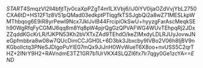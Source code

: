 $START$4SmqzVl2Il4bfjtTjv0caXpPZgT4m1LXVbj6/iJ0iYV0ijaOZdVvjYbL2750CXA6tD+HS12F1z8V51pQMad03edkptPTIqgfkTSSJgbQi2a8wZ71MESLkpWMThbqog6E9iR8yrPewI9Ncx7JklJvIB44FrcipiOkSwU+hyyzgFarAscMeqkSEh90WgRfqFyCGMlJ6qq8m8Yq8pW4pjrQgGzQPVAFWG4WUvTEhpqRj2JDxZZqddKGcKrLR/fJKPN53Kh2bVXTxZAd9TEhdO/keZIMxdyLDLRJUyJovwJNeGpfmbbra8w08w7QUcDimCCJGH0L+6D3bk3Jbxcby9IVBo2V06h8ljBV9nKGboIlctq3PNeSJDlgoPuYIE07mQx9JiJnH0WvWueT6X8oo+nvUSS5C2qrTHZ+2INrY9H2+RAVndmE3TZ1GR7b1UrVKX4SLQZl6fx7lr7qgy0Ge1zcYA==$END$